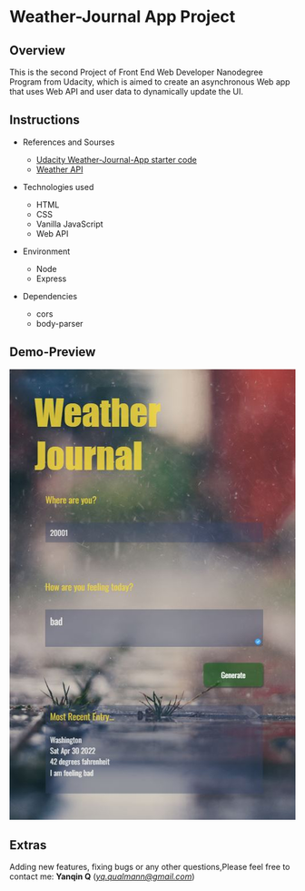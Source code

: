 # Weather-Journal App Project

## Overview
This is the second Project of Front End Web Developer Nanodegree Program from Udacity, which is aimed to create an asynchronous Web app that uses Web API and user data to dynamically update the UI.

## Instructions

- References and Sourses

    - [Udacity Weather-Journal-App starter code](https://github.com/udacity/fend/tree/refresh-2019/projects/weather-journal-app)
    - [Weather API](https://openweathermap.org/api)


- Technologies used

    - HTML
    - CSS
    - Vanilla JavaScript
    - Web API 
 
 - Environment

    - Node
    - Express
    
  - Dependencies

    - cors
    - body-parser

## Demo-Preview

![Landing Page Demo](https://github.com/Qinisfighting/Weather-Journal-App---Udacity-Project-3/blob/main/website/images/Demo.JPG)


## Extras
Adding new features, fixing bugs or any other questions,Please feel free to contact me: **Yanqin Q** (*yq.qualmann@gmail.com*)




  
